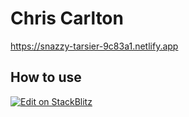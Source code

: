 # Chris Carlton



https://snazzy-tarsier-9c83a1.netlify.app
## How to use


[![Edit on StackBlitz]([https://developer.stackblitz.com/img/open_in_stackblitz.svg)](https://stackblitz.com/github/mui/material-ui/tree/master/examples/material-next](https://snazzy-tarsier-9c83a1.netlify.app))

